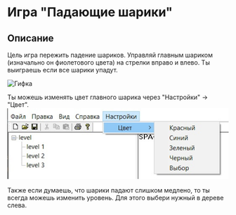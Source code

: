 # Игра "Падающие шарики"

## Описание

Цель игра пережить падение шариков.
Управляй главным шариком (изначально он фиолетового цвета) на стрелки вправо и влево.
Ты выиграешь если все шарики упадут.

![Гифка](/img/video.gif)

Ты можешь изменять цвет главного шарика через "Настройки" -> "Цвет".
![Изменить цвет](/img/changeColor.jpg)

Также если думаешь, что шарики падают слишком медлено, то ты всегда можешь изменить уровень. Для этого выбери нужный в дереве слева.
